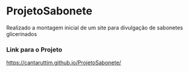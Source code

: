 # ProjetoSabonete
 Realizado a montagem inicial de um site para divulgação de sabonetes glicerinados
 
 ### Link para o Projeto
 https://cantaruttim.github.io/ProjetoSabonete/
